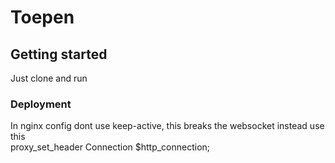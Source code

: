 # Toepen

## Getting started
Just clone and run

### Deployment
In nginx config dont use keep-active, this breaks the websocket instead use this  
proxy_set_header   Connection $http_connection;
